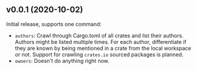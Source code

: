## v0.0.1 (2020-10-02)

Initial release, supports one command:
- `authors`: Crawl through Cargo.toml of all crates and list their authors.
  Authors might be listed multiple times. For each author, differentiate if
  they are known by being mentioned in a crate from the local workspace or not.
  Support for crawling `crates.io` sourced packages is planned.
- `owners`: Doesn't do anything right now.
